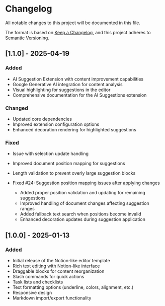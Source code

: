 # Changelog

All notable changes to this project will be documented in this file.

The format is based on [Keep a Changelog](https://keepachangelog.com/en/1.0.0/),
and this project adheres to [Semantic Versioning](https://semver.org/spec/v2.0.0.html).

## [1.1.0] - 2025-04-19

### Added

- AI Suggestion Extension with content improvement capabilities
- Google Generative AI integration for content analysis
- Visual highlighting for suggestions in the editor
- Comprehensive documentation for the AI Suggestions extension

### Changed

- Updated core dependencies
- Improved extension configuration options
- Enhanced decoration rendering for highlighted suggestions

### Fixed

- Issue with selection update handling
- Improved document position mapping for suggestions
- Length validation to prevent overly large suggestion blocks

- Fixed #24: Suggestion position mapping issues after applying changes
  - Added proper position validation and updating for remaining suggestions
  - Improved handling of document changes affecting suggestion ranges
  - Added fallback text search when positions become invalid
  - Enhanced decoration updates during suggestion application

## [1.0.0] - 2025-01-13

### Added

- Initial release of the Notion-like editor template
- Rich text editing with Notion-like interface
- Draggable blocks for content reorganization
- Slash commands for quick actions
- Task lists and checklists
- Text formatting options (underline, colors, alignment, etc.)
- Responsive design
- Markdown import/export functionality

